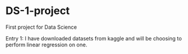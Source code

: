 # DS-1-project
First project for Data Science

Entry 1: I have downloaded datasets from kaggle and will be choosing to perform linear regression on one.
